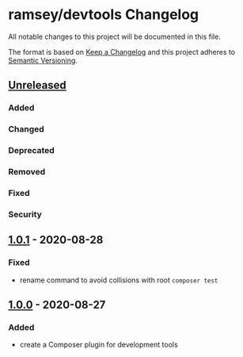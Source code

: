 # ramsey/devtools Changelog

All notable changes to this project will be documented in this file.

The format is based on [Keep a Changelog](http://keepachangelog.com/en/1.0.0/)
and this project adheres to [Semantic Versioning](http://semver.org/spec/v2.0.0.html).


## [Unreleased]

### Added

### Changed

### Deprecated

### Removed

### Fixed

### Security


## [1.0.1] - 2020-08-28

### Fixed

* rename command to avoid collisions with root `composer test`


## [1.0.0] - 2020-08-27

### Added

* create a Composer plugin for development tools


[Unreleased]: https://github.com/ramsey/devtools/compare/1.0.1...HEAD
[1.0.1]: https://github.com/ramsey/devtools/compare/1.0.0...1.0.1
[1.0.0]: https://github.com/ramsey/devtools/commits/1.0.0
